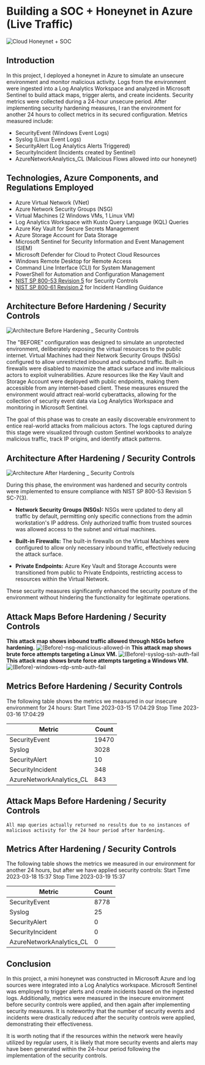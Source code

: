 # Building a SOC + Honeynet in Azure (Live Traffic)
![Cloud Honeynet + SOC](https://github.com/user-attachments/assets/641e6b1d-791b-4641-8a1f-02fb8336c6fc)




## Introduction

In this project, I deployed a honeynet in Azure to simulate an unsecure environment and monitor malicious activity. Logs from the environment were ingested into a Log Analytics Workspace and analyzed in Microsoft Sentinel to build attack maps, trigger alerts, and create incidents. Security metrics were collected during a 24-hour unsecure period. After implementing security hardening measures, I ran the environment for another 24 hours to collect metrics in its secured configuration. Metrics measured include:

- SecurityEvent (Windows Event Logs)
- Syslog (Linux Event Logs)
- SecurityAlert (Log Analytics Alerts Triggered)
- SecurityIncident (Incidents created by Sentinel)
- AzureNetworkAnalytics_CL (Malicious Flows allowed into our honeynet)

## Technologies, Azure Components, and Regulations Employed

- Azure Virtual Network (VNet)
- Azure Network Security Groups (NSG)
- Virtual Machines (2 Windows VMs, 1 Linux VM)
- Log Analytics Workspace with Kusto Query Language (KQL) Queries
- Azure Key Vault for Secure Secrets Management
- Azure Storage Account for Data Storage
- Microsoft Sentinel for Security Information and Event Management (SIEM)
- Microsoft Defender for Cloud to Protect Cloud Resources
- Windows Remote Desktop for Remote Access
- Command Line Interface (CLI) for System Management
- PowerShell for Automation and Configuration Management
- <a href="https://csrc.nist.gov/pubs/sp/800/53/r5/upd1/final"> NIST SP 800-53 Revision 5</a> for Security Controls
- <a href="https://csrc.nist.gov/pubs/sp/800/61/r2/final"> NIST SP 800-61 Revision 2</a> for Incident Handling Guidance


## Architecture Before Hardening / Security Controls
![Architecture Before Hardening _ Security Controls](https://github.com/user-attachments/assets/e1d5f5ed-c28c-4ad7-9cdb-e5b3ed12b015)

The "BEFORE" configuration was designed to simulate an unprotected environment, deliberately exposing the virtual resources to the public internet. Virtual Machines had their Network Security Groups (NSGs) configured to allow unrestricted inbound and outbound traffic. Built-in firewalls were disabled to maximize the attack surface and invite malicious actors to exploit vulnerabilities. Azure resources like the Key Vault and Storage Account were deployed with public endpoints, making them accessible from any internet-based client. These measures ensured the environment would attract real-world cyberattacks, allowing for the collection of security event data via Log Analytics Workspace and monitoring in Microsoft Sentinel.

The goal of this phase was to create an easily discoverable environment to entice real-world attacks from malicious actors. The logs captured during this stage were visualized through custom Sentinel workbooks to analyze malicious traffic, track IP origins, and identify attack patterns.


## Architecture After Hardening / Security Controls
![Architecture After Hardening _ Security Controls](https://github.com/user-attachments/assets/a0a04c20-2a52-4a45-9dc6-ea088dfcaeb5)

During this phase, the environment was hardened and security controls were implemented to ensure compliance with NIST SP 800-53 Revision 5 SC-7(3).

- **Network Security Groups (NSGs):** NSGs were updated to deny all traffic by default, permitting only specific connections from the admin workstation's IP address. Only authorized traffic from trusted sources was allowed access to the subnet and virtual machines.

- **Built-in Firewalls:** The built-in firewalls on the Virtual Machines were configured to allow only necessary inbound traffic, effectively reducing the attack surface.

- **Private Endpoints:** Azure Key Vault and Storage Accounts were transitioned from public to Private Endpoints, restricting access to resources within the Virtual Network.

These security measures significantly enhanced the security posture of the environment without hindering the functionality for legitimate operations.

## Attack Maps Before Hardening / Security Controls
**This attack map shows inbound traffic allowed through NSGs before hardening.**
![(Before)-nsg-malicious-allowed-in](https://github.com/user-attachments/assets/f5a438a5-e7f1-48a6-9922-ba4781fadad0)
**This attack map shows brute force attempts targeting a Linux VM.**
![(Before)-syslog-ssh-auth-fail](https://github.com/user-attachments/assets/d5de6435-b486-4e81-86a4-cfc759ac934e)
**This attack map shows brute force attempts targeting a Windows VM.**
![(Before)-windows-rdp-smb-auth-fail](https://github.com/user-attachments/assets/dbbdf0d7-94ee-4ff9-ba7a-1b9d7ed21754)


## Metrics Before Hardening / Security Controls

The following table shows the metrics we measured in our insecure environment for 24 hours:
Start Time 2023-03-15 17:04:29
Stop Time 2023-03-16 17:04:29

| Metric                   | Count
| ------------------------ | -----
| SecurityEvent            | 19470
| Syslog                   | 3028
| SecurityAlert            | 10
| SecurityIncident         | 348
| AzureNetworkAnalytics_CL | 843

## Attack Maps Before Hardening / Security Controls

```All map queries actually returned no results due to no instances of malicious activity for the 24 hour period after hardening.```

## Metrics After Hardening / Security Controls

The following table shows the metrics we measured in our environment for another 24 hours, but after we have applied security controls:
Start Time 2023-03-18 15:37
Stop Time	2023-03-19 15:37

| Metric                   | Count
| ------------------------ | -----
| SecurityEvent            | 8778
| Syslog                   | 25
| SecurityAlert            | 0
| SecurityIncident         | 0
| AzureNetworkAnalytics_CL | 0

## Conclusion

In this project, a mini honeynet was constructed in Microsoft Azure and log sources were integrated into a Log Analytics workspace. Microsoft Sentinel was employed to trigger alerts and create incidents based on the ingested logs. Additionally, metrics were measured in the insecure environment before security controls were applied, and then again after implementing security measures. It is noteworthy that the number of security events and incidents were drastically reduced after the security controls were applied, demonstrating their effectiveness.

It is worth noting that if the resources within the network were heavily utilized by regular users, it is likely that more security events and alerts may have been generated within the 24-hour period following the implementation of the security controls.
